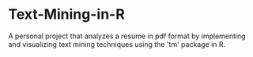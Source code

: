 # Text-Mining-in-R 
A personal project that analyzes a resume in pdf format by implementing and visualizing text mining techniques using the 'tm' package in R.  




